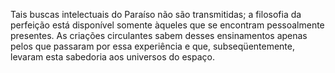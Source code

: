 ﻿Tais buscas intelectuais do Paraíso não são transmitidas; a filosofia da perfeição está disponível somente àqueles que se encontram pessoalmente presentes. As criações circulantes sabem desses ensinamentos apenas pelos que passaram por essa experiência e que, subseqüentemente, levaram esta sabedoria aos universos do espaço.